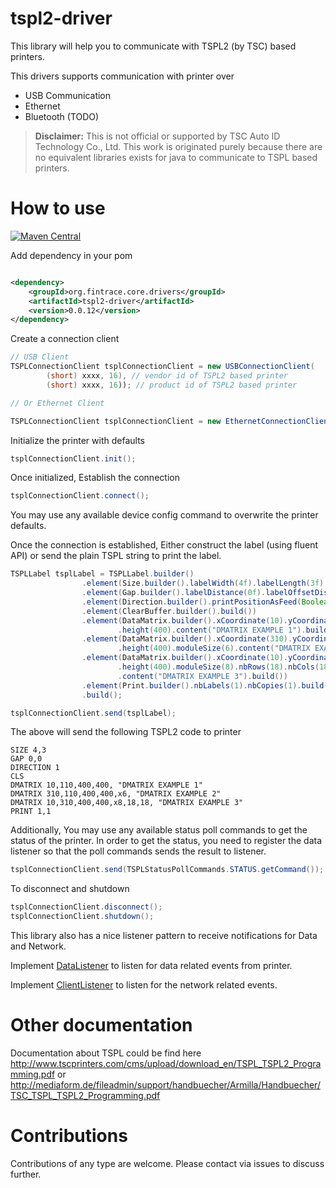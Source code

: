 tspl2-driver
============

This library will help you to communicate with TSPL2 (by TSC) based printers.

This drivers supports communication with printer over 
* USB Communication
* Ethernet
* Bluetooth (TODO)

> **Disclaimer:** This is not official or supported by TSC Auto ID Technology Co., Ltd. 
> This work is originated purely because there are no equivalent libraries exists for java to communicate to TSPL based printers.

How to use
=================

[![Maven Central](https://img.shields.io/maven-central/v/org.fintrace.core.drivers/tspl2-driver.svg?label=Maven%20Central)](https://search.maven.org/search?q=g:%22org.fintrace.core.drivers%22%20AND%20a:%22tspl2-driver%22)

Add dependency in your pom
  	  
```xml

<dependency>
    <groupId>org.fintrace.core.drivers</groupId>
    <artifactId>tspl2-driver</artifactId>
    <version>0.0.12</version>
</dependency>
```


Create a connection client

```java
// USB Client
TSPLConnectionClient tsplConnectionClient = new USBConnectionClient(
        (short) xxxx, 16), // vendor id of TSPL2 based printer
        (short) xxxx, 16)); // product id of TSPL2 based printer

// Or Ethernet Client

TSPLConnectionClient tsplConnectionClient = new EthernetConnectionClient("x.x.x.x", 9100);
```

Initialize the printer with defaults
```java
tsplConnectionClient.init();
```

Once initialized, Establish the connection
```java
tsplConnectionClient.connect();
```

You may use any available device config command to overwrite the printer defaults.

Once the connection is established, Either construct the label (using fluent API) or send the plain TSPL string to print the label.
```java
TSPLLabel tsplLabel = TSPLLabel.builder()
                .element(Size.builder().labelWidth(4f).labelLength(3f).build())
                .element(Gap.builder().labelDistance(0f).labelOffsetDistance(0f).build())
                .element(Direction.builder().printPositionAsFeed(Boolean.TRUE).build())
                .element(ClearBuffer.builder().build())
                .element(DataMatrix.builder().xCoordinate(10).yCoordinate(110).width(400)
                        .height(400).content("DMATRIX EXAMPLE 1").build())
                .element(DataMatrix.builder().xCoordinate(310).yCoordinate(110).width(400)
                        .height(400).moduleSize(6).content("DMATRIX EXAMPLE 2").build())
                .element(DataMatrix.builder().xCoordinate(10).yCoordinate(310).width(400)
                        .height(400).moduleSize(8).nbRows(18).nbCols(18)
                        .content("DMATRIX EXAMPLE 3").build())
                .element(Print.builder().nbLabels(1).nbCopies(1).build())
                .build();

tsplConnectionClient.send(tsplLabel);

```

The above will send the following TSPL2 code to printer 
```text
SIZE 4,3
GAP 0,0
DIRECTION 1
CLS
DMATRIX 10,110,400,400, "DMATRIX EXAMPLE 1"
DMATRIX 310,110,400,400,x6, "DMATRIX EXAMPLE 2"
DMATRIX 10,310,400,400,x8,18,18, "DMATRIX EXAMPLE 3"
PRINT 1,1
```


Additionally, You may use any available status poll commands to get the status of the printer. In order to get the 
status, you need to register the data listener so that the poll commands sends the result to listener.
```java
tsplConnectionClient.send(TSPLStatusPollCommands.STATUS.getCommand());
```

To disconnect and shutdown
```java
tsplConnectionClient.disconnect();
tsplConnectionClient.shutdown();
```

This library also has a nice listener pattern to receive notifications 
for Data and Network. 

Implement [DataListener](src/main/java/cat/inspiracio/core/drivers/tspl/listeners/DataListener.java) to listen for data related events from printer.

Implement [ClientListener](src/main/java/cat/inspiracio/core/drivers/tspl/listeners/ClientListener.java) to listen for the network related events.


Other documentation
=================

Documentation about TSPL could be find here
http://www.tscprinters.com/cms/upload/download_en/TSPL_TSPL2_Programming.pdf
or 
http://mediaform.de/fileadmin/support/handbuecher/Armilla/Handbuecher/TSC_TSPL_TSPL2_Programming.pdf

Contributions
=================
Contributions of any type are welcome. Please contact via issues to discuss further.